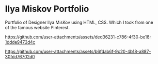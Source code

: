  # Ilya Miskov Portfolio 
 
Portfolio of Designer llya MisKov using HTML, CSS. Which I took from one of the famous website Pinterest.

 https://github.com/user-attachments/assets/ded36231-c786-4f30-be18-1ddde9473d4c

https://github.com/user-attachments/assets/b6fdab6f-9c20-4b18-a887-30fdd76702d0
